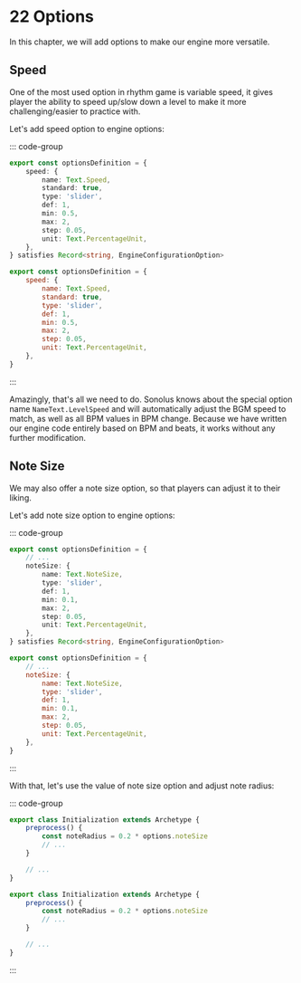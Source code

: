 # 22 Options

In this chapter, we will add options to make our engine more versatile.

## Speed

One of the most used option in rhythm game is variable speed, it gives player the ability to speed up/slow down a level to make it more challenging/easier to practice with.

Let's add speed option to engine options:

::: code-group

```TypeScript
export const optionsDefinition = {
    speed: {
        name: Text.Speed,
        standard: true,
        type: 'slider',
        def: 1,
        min: 0.5,
        max: 2,
        step: 0.05,
        unit: Text.PercentageUnit,
    },
} satisfies Record<string, EngineConfigurationOption>
```

```JavaScript
export const optionsDefinition = {
    speed: {
        name: Text.Speed,
        standard: true,
        type: 'slider',
        def: 1,
        min: 0.5,
        max: 2,
        step: 0.05,
        unit: Text.PercentageUnit,
    },
}
```

:::

Amazingly, that's all we need to do. Sonolus knows about the special option name `NameText.LevelSpeed` and will automatically adjust the BGM speed to match, as well as all BPM values in BPM change. Because we have written our engine code entirely based on BPM and beats, it works without any further modification.

## Note Size

We may also offer a note size option, so that players can adjust it to their liking.

Let's add note size option to engine options:

::: code-group

```TypeScript
export const optionsDefinition = {
    // ...
    noteSize: {
        name: Text.NoteSize,
        type: 'slider',
        def: 1,
        min: 0.1,
        max: 2,
        step: 0.05,
        unit: Text.PercentageUnit,
    },
} satisfies Record<string, EngineConfigurationOption>
```

```JavaScript
export const optionsDefinition = {
    // ...
    noteSize: {
        name: Text.NoteSize,
        type: 'slider',
        def: 1,
        min: 0.1,
        max: 2,
        step: 0.05,
        unit: Text.PercentageUnit,
    },
}
```

:::

With that, let's use the value of note size option and adjust note radius:

::: code-group

```TypeScript
export class Initialization extends Archetype {
    preprocess() {
        const noteRadius = 0.2 * options.noteSize
        // ...
    }

    // ...
}
```

```JavaScript
export class Initialization extends Archetype {
    preprocess() {
        const noteRadius = 0.2 * options.noteSize
        // ...
    }

    // ...
}
```

:::
